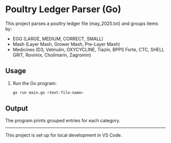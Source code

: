 # Poultry Ledger Parser (Go)

This project parses a poultry ledger file (may_2025.txt) and groups items by:
- EGG (LARGE, MEDIUM, CORRECT, SMALL)
- Mash (Layer Mash, Grower Mash, Pre-Layer Mash)
- Medicines (D3, Vetmulin, OXYCYCLINE, Tiazin, BPPS Forte, CTC, SHELL GRIT, Rovimix, Cholimarin, Zagromin)

## Usage
1. Run the Go program:
   ```sh
   go run main.go <text-file-name>
   ```

## Output
The program prints grouped entries for each category.

---

This project is set up for local development in VS Code.
